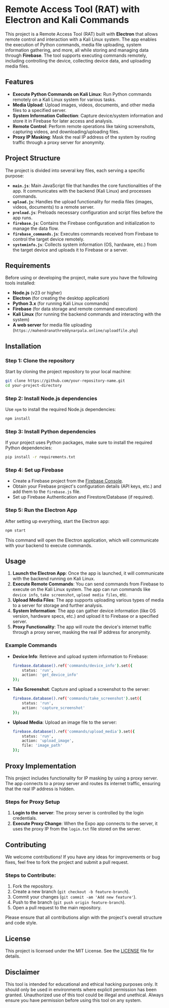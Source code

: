 
# Remote Access Tool (RAT) with Electron and Kali Commands

This project is a Remote Access Tool (RAT) built with **Electron** that allows remote control and interaction with a Kali Linux system. The app enables the execution of Python commands, media file uploading, system information gathering, and more, all while storing and managing data through **Firebase**. The tool supports executing commands remotely, including controlling the device, collecting device data, and uploading media files.

## Features

- **Execute Python Commands on Kali Linux**: Run Python commands remotely on a Kali Linux system for various tasks.
- **Media Upload**: Upload images, videos, documents, and other media files to a specified server.
- **System Information Collection**: Capture device/system information and store it in Firebase for later access and analysis.
- **Remote Control**: Perform remote operations like taking screenshots, capturing videos, and downloading/uploading files.
- **Proxy IP Masking**: Mask the real IP address of the system by routing traffic through a proxy server for anonymity.

## Project Structure

The project is divided into several key files, each serving a specific purpose:

- **`main.js`**: Main JavaScript file that handles the core functionalities of the app. It communicates with the backend (Kali Linux) and processes commands.
- **`upload.js`**: Handles the upload functionality for media files (images, videos, documents) to a remote server.
- **`preload.js`**: Preloads necessary configuration and script files before the app runs.
- **`firebase.js`**: Contains the Firebase configuration and initialization to manage the data flow.
- **`firebase_commands.js`**: Executes commands received from Firebase to control the target device remotely.
- **`systeminfo.js`**: Collects system information (OS, hardware, etc.) from the target device and uploads it to Firebase or a server.

## Requirements

Before using or developing the project, make sure you have the following tools installed:

- **Node.js** (v23 or higher)
- **Electron** (for creating the desktop application)
- **Python 3.x** (for running Kali Linux commands)
- **Firebase** (for data storage and remote command execution)
- **Kali Linux** (for running the backend commands and interacting with the system)
- **A web server** for media file uploading (`https://mahendranathreddynarpala.online/uploadfile.php`)

## Installation

### Step 1: Clone the repository

Start by cloning the project repository to your local machine:
```bash
git clone https://github.com/your-repository-name.git
cd your-project-directory
```

### Step 2: Install Node.js dependencies

Use `npm` to install the required Node.js dependencies:
```bash
npm install
```

### Step 3: Install Python dependencies

If your project uses Python packages, make sure to install the required Python dependencies:
```bash
pip install -r requirements.txt
```

### Step 4: Set up Firebase

- Create a Firebase project from the [Firebase Console](https://console.firebase.google.com/).
- Obtain your Firebase project's configuration details (API keys, etc.) and add them to the `firebase.js` file.
- Set up Firebase Authentication and Firestore/Database (if required).

### Step 5: Run the Electron App

After setting up everything, start the Electron app:
```bash
npm start
```

This command will open the Electron application, which will communicate with your backend to execute commands.

## Usage

1. **Launch the Electron App**: Once the app is launched, it will communicate with the backend running on Kali Linux.
2. **Execute Remote Commands**: You can send commands from Firebase to execute on the Kali Linux system. The app can run commands like `device info`, `take screenshot`, `upload media files`, etc.
3. **Upload Media Files**: The app supports uploading various types of media to a server for storage and further analysis.
4. **System Information**: The app can gather device information (like OS version, hardware specs, etc.) and upload it to Firebase or a specified server.
5. **Proxy Functionality**: The app will route the device's internet traffic through a proxy server, masking the real IP address for anonymity.

### Example Commands

- **Device Info**: Retrieve and upload system information to Firebase:
  ```bash
  firebase.database().ref('commands/device_info').set({
      status: 'run',
      action: 'get_device_info'
  });
  ```

- **Take Screenshot**: Capture and upload a screenshot to the server:
  ```bash
  firebase.database().ref('commands/take_screenshot').set({
      status: 'run',
      action: 'capture_screenshot'
  });
  ```

- **Upload Media**: Upload an image file to the server:
  ```bash
  firebase.database().ref('commands/upload_media').set({
      status: 'run',
      action: 'upload_image',
      file: 'image_path'
  });
  ```

## Proxy Implementation

This project includes functionality for IP masking by using a proxy server. The app connects to a proxy server and routes its internet traffic, ensuring that the real IP address is hidden.

### Steps for Proxy Setup

1. **Login to the server**: The proxy server is controlled by the login credentials.
2. **Execute Proxy Change**: When the Expo app connects to the server, it uses the proxy IP from the `login.txt` file stored on the server.

## Contributing

We welcome contributions! If you have any ideas for improvements or bug fixes, feel free to fork the project and submit a pull request.

### Steps to Contribute:

1. Fork the repository.
2. Create a new branch (`git checkout -b feature-branch`).
3. Commit your changes (`git commit -am 'Add new feature'`).
4. Push to the branch (`git push origin feature-branch`).
5. Open a pull request to the main repository.

Please ensure that all contributions align with the project's overall structure and code style.

## License

This project is licensed under the MIT License. See the [LICENSE](LICENSE) file for details.

## Disclaimer

This tool is intended for educational and ethical hacking purposes only. It should only be used in environments where explicit permission has been granted. Unauthorized use of this tool could be illegal and unethical. Always ensure you have permission before using this tool on any system.
